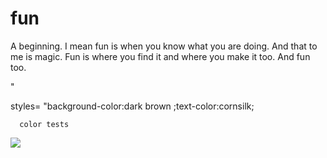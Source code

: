 
# fun
A beginning. I mean fun is when you know what you are doing. And that to me is magic. Fun is where you find it and where you make it too. And fun too.

"<!DOCTYPE html>
<html>
  <head>
    <meta charset="utf-8">
    styles= "background-color:dark brown
    ;text-color:cornsilk;
      
      color tests   
  </head>
  <body>
   </head>
  <body>
    <img src="
  </body>
  </body>
</html>"

